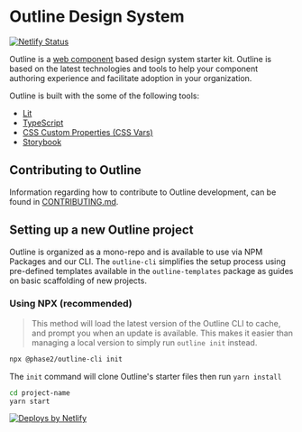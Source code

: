 # Outline Design System
[![Netlify Status](https://api.netlify.com/api/v1/badges/4f86fb44-ada5-4b55-b1ae-f4864f1ca2b5/deploy-status)](https://outlinejs.style/)


Outline is a [web component](https://developer.mozilla.org/en-US/docs/Web/Web_Components) based design system starter kit. Outline is based on the latest technologies and tools to help your component authoring experience and facilitate adoption in your organization.

Outline is built with the some of the following tools:

- [Lit](https://lit.dev/)
- [TypeScript](https://www.typescriptlang.org/)
- [CSS Custom Properties (CSS Vars)](https://developer.mozilla.org/en-US/docs/Web/CSS/--*)
- [Storybook](https://storybook.js.org/)

## Contributing to Outline

Information regarding how to contribute to Outline development, can be found in [CONTRIBUTING.md](./CONTRIBUTING.md).

## Setting up a new Outline project

Outline is organized as a mono-repo and is available to use via NPM Packages and our CLI. The `outline-cli` simplifies the setup process using pre-defined templates available in the `outline-templates` package as guides on basic scaffolding of new projects.

### Using NPX (recommended)

> This method will load the latest version of the Outline CLI to cache, and prompt you when an update is available. This makes it easier than managing a local version to simply run `outline init` instead.
> 
```bash
npx @phase2/outline-cli init
```

The `init` command will clone Outline's starter files then run `yarn install`

```bash
cd project-name
yarn start
```

[![Deploys by Netlify](https://www.netlify.com/v3/img/components/netlify-color-accent.svg 'Deploys by Netlify')](https://www.netlify.com)
